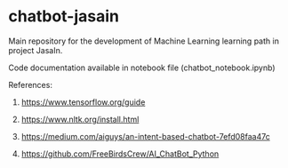 # chatbot-jasain

Main repository for the development of Machine Learning learning path in project JasaIn.

Code documentation available in notebook file (chatbot_notebook.ipynb)

References:
1. https://www.tensorflow.org/guide

2. https://www.nltk.org/install.html

3. https://medium.com/aiguys/an-intent-based-chatbot-7efd08faa47c

4. https://github.com/FreeBirdsCrew/AI_ChatBot_Python

